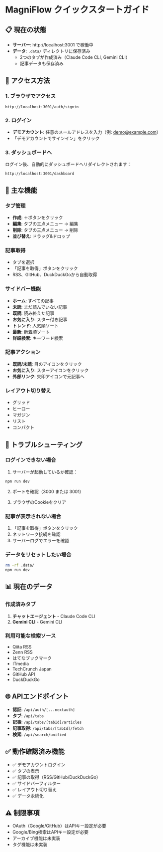 # MagniFlow クイックスタートガイド

## 📋 現在の状態

- **サーバー**: http://localhost:3001 で稼働中
- **データ**: `.data/` ディレクトリに保存済み
  - 2つのタブが作成済み（Claude Code CLI, Gemini CLI）
  - 記事データも保存済み

## 🚀 アクセス方法

### 1. ブラウザでアクセス

```
http://localhost:3001/auth/signin
```

### 2. ログイン

- **デモアカウント**: 任意のメールアドレスを入力（例: demo@example.com）
- 「デモアカウントでサインイン」をクリック

### 3. ダッシュボードへ

ログイン後、自動的にダッシュボードへリダイレクトされます：
```
http://localhost:3001/dashboard
```

## 🎯 主な機能

### タブ管理
- **作成**: ＋ボタンをクリック
- **編集**: タブの三点メニュー → 編集
- **削除**: タブの三点メニュー → 削除
- **並び替え**: ドラッグ&ドロップ

### 記事取得
- タブを選択
- 「記事を取得」ボタンをクリック
- RSS、GitHub、DuckDuckGoから自動取得

### サイドバー機能
- **ホーム**: すべての記事
- **未読**: まだ読んでいない記事
- **既読**: 読み終えた記事
- **お気に入り**: スター付き記事
- **トレンド**: 人気順ソート
- **最新**: 新着順ソート
- **詳細検索**: キーワード検索

### 記事アクション
- **既読/未読**: 目のアイコンをクリック
- **お気に入り**: スターアイコンをクリック
- **外部リンク**: 矢印アイコンで元記事へ

### レイアウト切り替え
- グリッド
- ヒーロー
- マガジン
- リスト
- コンパクト

## 🔧 トラブルシューティング

### ログインできない場合

1. サーバーが起動しているか確認：
```bash
npm run dev
```

2. ポートを確認（3000 または 3001）

3. ブラウザのCookieをクリア

### 記事が表示されない場合

1. 「記事を取得」ボタンをクリック
2. ネットワーク接続を確認
3. サーバーログでエラーを確認

### データをリセットしたい場合

```bash
rm -rf .data/
npm run dev
```

## 📊 現在のデータ

### 作成済みタブ
1. **チャットエージェント** - Claude Code CLI
2. **Gemini CLI** - Gemini CLI

### 利用可能な検索ソース
- Qiita RSS
- Zenn RSS
- はてなブックマーク
- ITmedia
- TechCrunch Japan
- GitHub API
- DuckDuckGo

## 🌐 APIエンドポイント

- **認証**: `/api/auth/[...nextauth]`
- **タブ**: `/api/tabs`
- **記事**: `/api/tabs/[tabId]/articles`
- **記事取得**: `/api/tabs/[tabId]/fetch`
- **検索**: `/api/search/unified`

## ✅ 動作確認済み機能

- ✅ デモアカウントログイン
- ✅ タブの表示
- ✅ 記事の取得（RSS/GitHub/DuckDuckGo）
- ✅ サイドバーフィルター
- ✅ レイアウト切り替え
- ✅ データ永続化

## ⚠️ 制限事項

- OAuth（Google/GitHub）はAPIキー設定が必要
- Google/Bing検索はAPIキー設定が必要
- アーカイブ機能は未実装
- タグ機能は未実装
